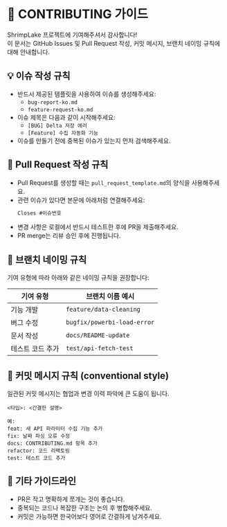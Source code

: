 # 🤝 CONTRIBUTING 가이드

ShrimpLake 프로젝트에 기여해주셔서 감사합니다!  
이 문서는 GitHub Issues 및 Pull Request 작성, 커밋 메시지, 브랜치 네이밍 규칙에 대해 안내합니다.


## 💡 이슈 작성 규칙

- 반드시 제공된 템플릿을 사용하여 이슈를 생성해주세요:
  - `bug-report-ko.md`
  - `feature-request-ko.md`
- 이슈 제목은 다음과 같이 시작해주세요:
  - `[BUG] Delta 저장 에러`
  - `[Feature] 수집 자동화 기능`
- 이슈를 만들기 전에 중복된 이슈가 있는지 먼저 검색해주세요.


## 🔀 Pull Request 작성 규칙

- Pull Request를 생성할 때는 `pull_request_template.md`의 양식을 사용해주세요.
- 관련 이슈가 있다면 본문에 아래처럼 연결해주세요:
  ```markdown
  Closes #이슈번호
  ```
- 변경 사항은 로컬에서 반드시 테스트한 후에 PR을 제출해주세요.
- PR merge는 리뷰 승인 후에 진행됩니다.


## 🌱 브랜치 네이밍 규칙

기여 유형에 따라 아래와 같은 네이밍 규칙을 권장합니다:

| 기여 유형       | 브랜치 이름 예시             |
|----------------|------------------------------|
| 기능 개발       | `feature/data-cleaning`      |
| 버그 수정       | `bugfix/powerbi-load-error`  |
| 문서 작성       | `docs/README-update`         |
| 테스트 코드 추가 | `test/api-fetch-test`        |


## 🧪 커밋 메시지 규칙 (conventional style)
일관된 커밋 메시지는 협업과 변경 이력 파악에 큰 도움이 됩니다.
```
<타입>: <간결한 설명>

예:
feat: 새 API 파라미터 수집 기능 추가
fix: 날짜 파싱 오류 수정
docs: CONTRIBUTING.md 항목 추가
refactor: 코드 리팩토링
test: 테스트 코드 추가
```


## 🧾 기타 가이드라인
- PR은 작고 명확하게 쪼개는 것이 좋습니다.
- 중복되는 코드나 복잡한 구조는 논의 후 병합해주세요.
- 커밋은 가능하면 한국어보다 영어로 간결하게 남겨주세요.